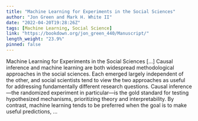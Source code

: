 ```yaml
---
title: "Machine Learning for Experiments in the Social Sciences"
author: "Jon Green and Mark H. White II"
date: "2022-04-20T19:28:26Z"
tags: [Machine Learning, Social Science]
link: "https://bookdown.org/jon_green_440/Manuscript/"
length_weight: "23.9%"
pinned: false
---
```


Machine Learning for Experiments in the Social Sciences [...] Causal inference and machine learning are both widespread methodological approaches in the social sciences. Each emerged largely independent of the other, and social scientists tend to view the two approaches as useful for addressing fundamentally different research questions. Causal inference—the randomized experiment in particular—is the gold standard for testing hypothesized mechanisms, prioritizing theory and interpretability. By contrast, machine learning tends to be preferred when the goal is to make useful predictions, ...
